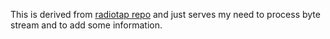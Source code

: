 This is derived from [radiotap repo](https://github.com/radiotap/python-radiotap) and just serves my need to process byte stream and to add some information.
